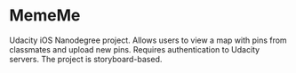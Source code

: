 # MemeMe

Udacity iOS Nanodegree project. Allows users to view a map with pins from classmates and upload new pins. Requires authentication to Udacity servers. The project is storyboard-based.
